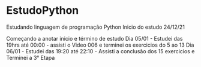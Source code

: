 # EstudoPython
Estudando linguagem de programação Python
Inicio do estudo 24/12/21

Começando a anotar inicio e término de estudo
Dia 05/01 - Estudei das 19hrs até 00:00 - assisti o Video 006 e terminei os exercicios do 5 ao 13
Dia 06/01 - Estudei das 19:20 até 22:10 - Assisti a conclusão dos 15 exercicios e Terminei a 3° Etapa
